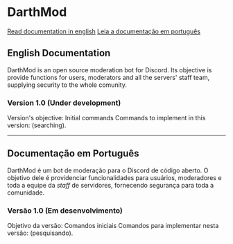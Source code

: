 # DarthMod

[Read documentation in english](#english-documentation)
[Leia a documentação em português](#documentacao-em-portugues)

## English Documentation

DarthMod is an open source moderation bot for Discord. Its objective is provide functions for users, moderators and all the servers' staff team, supplying security to the whole comunity.

### Version 1.0 (Under development)

Version's objective: Initial commands
Commands to implement in this version: (searching).

-----

## Documentação em Português

DarthMod é um bot de moderação para o Discord de código aberto. O objetivo dele é providenciar funcionalidades para usuários, moderadores e toda a equipe da _staff_ de servidores, fornecendo segurança para toda a comunidade.

### Versão 1.0 (Em desenvolvimento)

Objetivo da versão: Comandos iniciais
Comandos para implementar nesta versão: (pesquisando).